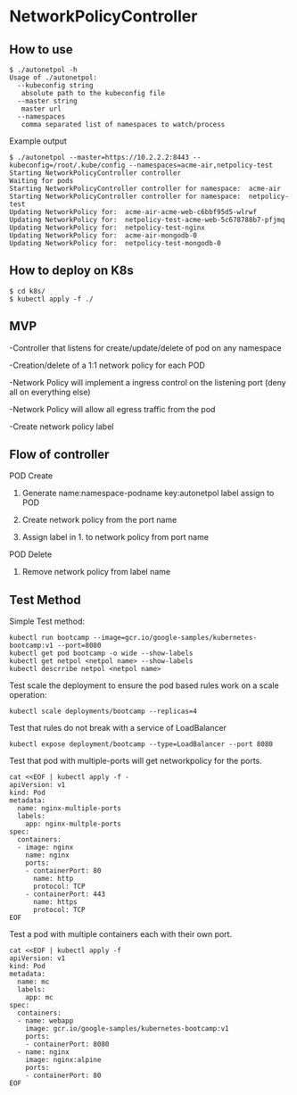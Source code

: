 # NetworkPolicyController


## How to use

```
$ ./autonetpol -h
Usage of ./autonetpol:
  --kubeconfig string
   absolute path to the kubeconfig file
  --master string
   master url
  --namespaces
   comma separated list of namespaces to watch/process 
```

Example output
```
$ ./autonetpol --master=https://10.2.2.2:8443 --kubeconfig=/root/.kube/config --namespaces=acme-air,netpolicy-test
Starting NetworkPolicyController controller
Waiting for pods
Starting NetworkPolicyController controller for namespace:  acme-air
Starting NetworkPolicyController controller for namespace:  netpolicy-test
Updating NetworkPolicy for:  acme-air-acme-web-c6bbf95d5-wlrwf
Updating NetworkPolicy for:  netpolicy-test-acme-web-5c678788b7-pfjmq
Updating NetworkPolicy for:  netpolicy-test-nginx
Updating NetworkPolicy for:  acme-air-mongodb-0
Updating NetworkPolicy for:  netpolicy-test-mongodb-0
```

## How to deploy on K8s

``` 
$ cd k8s/
$ kubectl apply -f ./
```

## MVP
-Controller that listens for create/update/delete of pod on any namespace

-Creation/delete of a 1:1 network policy for each POD

-Network Policy will implement a ingress control on the listening port (deny all on everything else)

-Network Policy will allow all egress traffic from the pod

-Create network policy label

## Flow of controller
POD Create

1. Generate name:namespace-podname key:autonetpol label assign to POD

2. Create network policy from the port name

3. Assign label in 1. to network policy from port name


POD Delete

1. Remove network policy from label name


## Test Method
Simple Test method:

```
kubectl run bootcamp --image=gcr.io/google-samples/kubernetes-bootcamp:v1 --port=8080
kubectl get pod bootcamp -o wide --show-labels
kubectl get netpol <netpol name> --show-labels
kubectl descrribe netpol <netpol name>
```

Test scale the deployment to ensure the pod based rules work on a scale operation:

    kubectl scale deployments/bootcamp --replicas=4


Test that rules do not break with a service of LoadBalancer


    kubectl expose deployment/bootcamp --type=LoadBalancer --port 8080

Test that pod with multiple-ports will get networkpolicy for the ports.

``` 
cat <<EOF | kubectl apply -f -
apiVersion: v1
kind: Pod
metadata:
  name:	nginx-multiple-ports
  labels:
    app: nginx-multple-ports
spec:
  containers:
  - image: nginx
    name: nginx
    ports:
    - containerPort: 80
      name: http
      protocol: TCP
    - containerPort: 443
      name: https
      protocol: TCP
EOF
```

Test a pod with multiple containers each with their own port.

``` 
cat <<EOF | kubectl apply -f 
apiVersion: v1
kind: Pod
metadata:
  name: mc
  labels:
    app: mc
spec:
  containers:
  - name: webapp
    image: gcr.io/google-samples/kubernetes-bootcamp:v1
    ports:
    - containerPort: 8080
  - name: nginx
    image: nginx:alpine
    ports:
    - containerPort: 80
EOF
```

